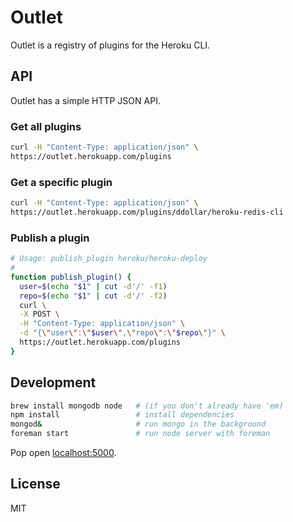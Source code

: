 # Outlet

Outlet is a registry of plugins for the Heroku CLI.

## API

Outlet has a simple HTTP JSON API.

### Get all plugins

```sh
curl -H "Content-Type: application/json" \
https://outlet.herokuapp.com/plugins
```

### Get a specific plugin

```sh
curl -H "Content-Type: application/json" \
https://outlet.herokuapp.com/plugins/ddollar/heroku-redis-cli
```

### Publish a plugin

```sh
# Usage: publish_plugin heroku/heroku-deploy
#
function publish_plugin() {
  user=$(echo "$1" | cut -d'/' -f1)
  repo=$(echo "$1" | cut -d'/' -f2)
  curl \
  -X POST \
  -H "Content-Type: application/json" \
  -d "{\"user\":\"$user\",\"repo\":\"$repo\"}" \
  https://outlet.herokuapp.com/plugins
}
```

## Development

```sh
brew install mongodb node   # (if you don't already have 'em)
npm install                 # install dependencies
mongod&                     # run mongo in the background
foreman start               # run node server with foreman
```

Pop open [localhost:5000](http://localhost:5000).

## License

MIT

 
 
 
 
 
 
 
 
 
